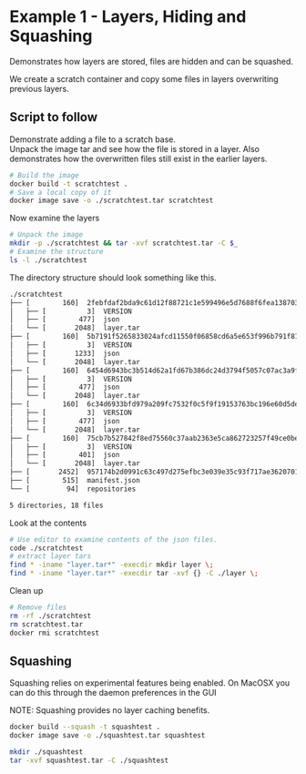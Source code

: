 # Example 1 - Layers, Hiding and Squashing
Demonstrates how layers are stored, files are hidden and can be squashed.  

We create a scratch container and copy some files in layers overwriting previous layers.

## Script to follow
Demonstrate adding a file to a scratch base.    
Unpack the image tar and see how the file is stored in a layer. 
Also demonstrates how the overwritten files still exist in the earlier layers. 

```sh
# Build the image
docker build -t scratchtest .
# Save a local copy of it
docker image save -o ./scratchtest.tar scratchtest
```

Now examine the layers  
```sh
# Unpack the image
mkdir -p ./scratchtest && tar -xvf scratchtest.tar -C $_
# Examine the structure
ls -l ./scratchtest
```

The directory structure should look something like this.  
```sh
./scratchtest
├── [        160]  2febfdaf2bda9c61d12f88721c1e599496e5d7688f6fea1387038118f97b1868
│   ├── [          3]  VERSION
│   ├── [        477]  json
│   └── [       2048]  layer.tar
├── [        160]  5b7191f5265833024afcd11550f06858cd6a5e653f996b791f817ac90ce985cf
│   ├── [          3]  VERSION
│   ├── [       1233]  json
│   └── [       2048]  layer.tar
├── [        160]  6454d6943bc3b514d62a1fd67b386dc24d3794f5057c07ac3a9f719292029e5c
│   ├── [          3]  VERSION
│   ├── [        477]  json
│   └── [       2048]  layer.tar
├── [        160]  6c34d6933bfd979a209fc7532f0c5f9f19153763bc196e60d5de101805f26a40
│   ├── [          3]  VERSION
│   ├── [        477]  json
│   └── [       2048]  layer.tar
├── [        160]  75cb7b527842f8ed75560c37aab2363e5ca862723257f49ce0bea0d5b761e862
│   ├── [          3]  VERSION
│   ├── [        401]  json
│   └── [       2048]  layer.tar
├── [       2452]  957174b2d0991c63c497d275efbc3e039e35c93f717ae36207014c14cba71090.json
├── [        515]  manifest.json
└── [         94]  repositories

5 directories, 18 files
```

Look at the contents  
```sh
# Use editor to examine contents of the json files.
code ./scratchtest
# extract layer tars
find * -iname "layer.tar*" -execdir mkdir layer \;                         
find * -iname "layer.tar*" -execdir tar -xvf {} -C ./layer \;                                   
```

Clean up   
```sh
# Remove files
rm -rf ./scratchtest
rm scratchtest.tar
docker rmi scratchtest
```

## Squashing
Squashing relies on experimental features being enabled. 
On MacOSX you can do this through the daemon preferences in the GUI 

NOTE: Squashing provides no layer caching benefits.

```sh
docker build --squash -t squashtest .      
docker image save -o ./squashtest.tar squashtest 

mkdir ./squashtest 
tar -xvf squashtest.tar -C ./squashtest

```